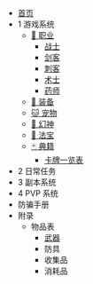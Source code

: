 - [首页](/index)
- 1 游戏系统
    - [🏃‍ 职业](/game/zhiye/index)
        - [战士](/game/zhiye/zs)
        - [剑客](/game/zhiye/jk)
        - [刺客](/game/zhiye/ck)
        - [术士](/game/zhiye/ss)
        - [药师](/game/zhiye/ys)
    - [🔪 装备](/game/zhuangbei/index)
    - [🐱 宠物](/game/chongwu/index)
    - [👰 幻神](/game/huanshen/index)
    - [🔖 法宝](/game/fabao/index)
    - [🃏 典籍](/game/dianji/index)
        - [卡牌一览表](/game/dianji/list)
- 2 日常任务
- 3 副本系统
- 4 PVP 系统
- 防骗手册
- 附录
    - 物品表
        - [武器](/extra/items/wuqi)
        - 防具
        - 收集品
        - 消耗品

